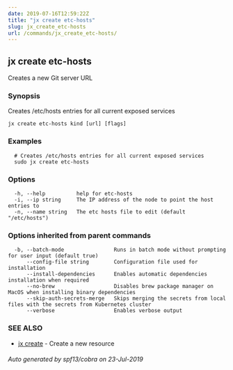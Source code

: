 ```yaml
---
date: 2019-07-16T12:59:22Z
title: "jx create etc-hosts"
slug: jx_create_etc-hosts
url: /commands/jx_create_etc-hosts/
---
```

## jx create etc-hosts

Creates a new Git server URL

### Synopsis

Creates /etc/hosts entries for all current exposed services

```
jx create etc-hosts kind [url] [flags]
```

### Examples

```
  # Creates /etc/hosts entries for all current exposed services
  sudo jx create etc-hosts
```

### Options

```
  -h, --help          help for etc-hosts
  -i, --ip string     The IP address of the node to point the host entries to
  -n, --name string   The etc hosts file to edit (default "/etc/hosts")
```

### Options inherited from parent commands

```
  -b, --batch-mode                Runs in batch mode without prompting for user input (default true)
      --config-file string        Configuration file used for installation
      --install-dependencies      Enables automatic dependencies installation when required
      --no-brew                   Disables brew package manager on MacOS when installing binary dependencies
      --skip-auth-secrets-merge   Skips merging the secrets from local files with the secrets from Kubernetes cluster
      --verbose                   Enables verbose output
```

### SEE ALSO

* [jx create](/commands/jx_create/)	 - Create a new resource

###### Auto generated by spf13/cobra on 23-Jul-2019
